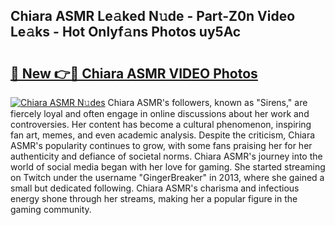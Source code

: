 ## Chiara ASMR Le𝚊ked N𝚞de - Part-Z0n Video Le𝚊ks - Hot Onlyf𝚊ns Photos uy5Ac

# <h2><a href="http://ab90565.deff.icu/?id=Chiara+ASMR">🔗 New 👉🔴 Chiara ASMR VIDEO Photos</a></h2>

[![Chiara ASMR N𝚞des](https://i.imgur.com/rIISA9y.gif)](http://ab90565.deff.icu/?id=Chiara+ASMR)
Chiara ASMR's followers, known as "Sirens," are fiercely loyal and often engage in online discussions about her work and controversies. Her content has become a cultural phenomenon, inspiring fan art, memes, and even academic analysis. Despite the criticism, Chiara ASMR's popularity continues to grow, with some fans praising her for her authenticity and defiance of societal norms. Chiara ASMR's journey into the world of social media began with her love for gaming. She started streaming on Twitch under the username "GingerBreaker" in 2013, where she gained a small but dedicated following. Chiara ASMR's charisma and infectious energy shone through her streams, making her a popular figure in the gaming community.
